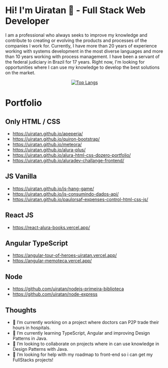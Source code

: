 # Hi! I'm Uiratan 👋 - Full Stack Web Developer

I am a professional who always seeks to improve my knowledge and contribute to creating or evolving the products and processes of the companies I work for. Currently, I have more than 20 years of experience working with systems development in the most diverse languages and more than 10 years working with process management. I have been a servant of the federal judiciary in Brazil for 17 years. Right now, I'm looking for opportunities where I can use my knowledge to develop the best solutions on the market.

<div align="center">

[![Top Langs](https://github-readme-stats.vercel.app/api/top-langs/?username=uiratan&layout=compact)](https://github.com/uiratan/github-readme-stats)

</div>



# Portfolio     
## Only HTML / CSS
- https://uiratan.github.io/apeperia/
- https://uiratan.github.io/quiron-bootstrap/
- https://uiratan.github.io/meteora/
- https://uiratan.github.io/alura-plus/
- https://uiratan.github.io/alura-html-css-dozero-portfolio/
- https://uiratan.github.io/aluradev-challange-frontend/


## JS Vanilla
- https://uiratan.github.io/js-hang-game/
- https://uiratan.github.io/js-consumindo-dados-api/
- https://uiratan.github.io/paulorsaf-expenses-control-html-css-js/

## React JS
- https://react-alura-books.vercel.app/

## Angular TypeScript
- https://angular-tour-of-heroes-uiratan.vercel.app/
- https://angular-memoteca.vercel.app/

## Node
- https://github.com/uiratan/nodejs-primeira-biblioteca
- https://github.com/uiratan/node-express
     
## Thoughts

- 🔭 I’m currently working on a project where doctors can P2P trade their hours in hospitals.
- 🌱 I’m currently learning TypeScript, Angular and improving Design Patterns in Java.
- 👯 I’m looking to collaborate on projects where in can use knowledge in Design Patterns with Java.
- 🤔 I’m looking for help with my roadmap to front-end so i can get my FullStacks projects!
